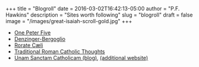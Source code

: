 +++
title = "Blogroll"
date = 2016-03-02T16:42:13-05:00
author = "P.F. Hawkins"
description = "Sites worth following"
slug = "blogroll"
draft = false
image = "/images/great-isaiah-scroll-gold.jpg"
+++

* [One Peter Five](http://onepeterfive.com)
* [Denzinger-Bergoglio](http://en.denzingerbergoglio.com/)
* [Rorate Cæli](http://rorate-caeli.blogspot.com/)
* [Traditional Roman Catholic Thoughts](http://trcthoughts.com)
* [Unam Sanctam Catholicam (blog)](http://unamsanctamcatholicam.blogspot.com/), [(additional website)](http://unamsanctamcatholicam.com/)
